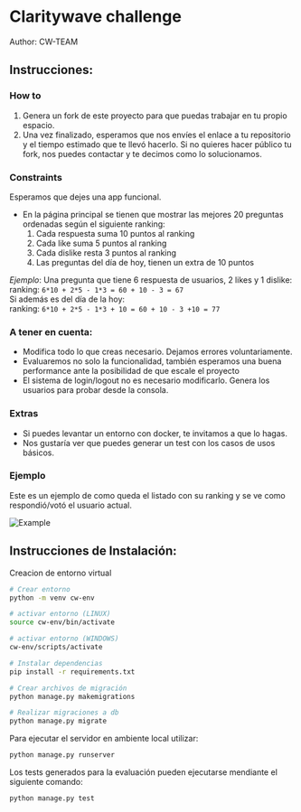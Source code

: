# Claritywave challenge

Author: CW-TEAM

## Instrucciones:

### How to
1. Genera un fork de este proyecto para que puedas trabajar en tu propio espacio.
2. Una vez finalizado, esperamos que nos envíes el enlace a tu repositorio y el tiempo estimado que te llevó hacerlo. Si no quieres hacer público tu fork, nos puedes contactar y te decimos como lo solucionamos.

### Constraints

Esperamos que dejes una app funcional. 
* En la página principal se tienen que mostrar las mejores 20 preguntas ordenadas según el siguiente ranking:
    1. Cada respuesta suma 10 puntos al ranking
    2. Cada like suma 5 puntos al ranking
    3. Cada dislike resta 3 puntos al ranking
    4. Las preguntas del día de hoy, tienen un extra de 10 puntos
    

_Ejemplo_:
Una pregunta que tiene 6 respuesta de usuarios, 2 likes y 1 dislike:  
ranking: `6*10 + 2*5 - 1*3 = 60 + 10 - 3 = 67`  
Si además es del día de la hoy:  
ranking: `6*10 + 2*5 - 1*3 + 10 = 60 + 10 - 3 +10 = 77`

### A tener en cuenta:
- Modifica todo lo que creas necesario. Dejamos errores voluntariamente.
- Evaluaremos no solo la funcionalidad, también esperamos una buena performance ante la posibilidad de que escale el proyecto
- El sistema de login/logout no es necesario modificarlo. Genera los usuarios para probar desde la consola.

### Extras
- Si puedes levantar un entorno con docker, te invitamos a que lo hagas.
- Nos gustaría ver que puedes generar un test con los casos de usos básicos.

### 

### Ejemplo
Este es un ejemplo de como queda el listado con su ranking y se ve como respondió/votó el usuario actual.

![Example](example.png)

## Instrucciones de Instalación:

Creacion de entorno virtual

```bash
# Crear entorno
python -m venv cw-env

# activar entorno (LINUX)
source cw-env/bin/activate

# activar entorno (WINDOWS)
cw-env/scripts/activate

# Instalar dependencias
pip install -r requirements.txt

# Crear archivos de migración
python manage.py makemigrations

# Realizar migraciones a db
python manage.py migrate

```

Para ejecutar el servidor en ambiente local utilizar:

```bash
python manage.py runserver
```

Los tests generados para la evaluación pueden ejecutarse mendiante el siguiente comando:

```bash
python manage.py test
```
